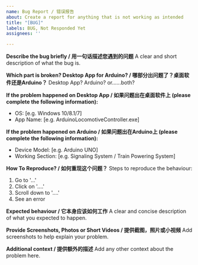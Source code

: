 ```yaml
---
name: Bug Report / 错误报告
about: Create a report for anything that is not working as intended
title: "[BUG]"
labels: BUG, Not Responded Yet
assignees: ''

---
```


**Describe the bug briefly / 用一句话描述您遇到的问题**
A clear and short description of what the bug is.

**Which part is broken? Desktop App for Arduino? / 哪部分出问题了？桌面软件还是Arduino？**
Desktop App? Arduino? or......both?

**If the problem happened on Desktop App / 如果问题出在桌面软件上 (please complete the following information):**
 - OS: [e.g. Windows 10/8.1/7]
 - App Name: [e.g. ArduinoLocomotiveController.exe]

**If the problem happened on Arduino / 如果问题出在Arduino上 (please complete the following information):**
 - Device Model: [e.g. Arduino UNO]
 - Working Section: [e.g. Signaling System / Train Powering System]

**How To Reproduce? / 如何重现这个问题？**
Steps to reproduce the behaviour:
1. Go to '...'
2. Click on '....'
3. Scroll down to '....'
4. See an error

**Expected behaviour / 它本身应该如何工作**
A clear and concise description of what you expected to happen.

**Provide Screenshots, Photos or Short Videos / 提供截图，照片或小视频**
Add screenshots to help explain your problem.

**Additional context / 提供额外的描述**
Add any other context about the problem here.
